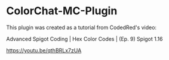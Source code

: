 # ColorChat-MC-Plugin
This plugin was created as a tutorial from CodedRed's video: 

Advanced Spigot Coding | Hex Color Codes | (Ep. 9) Spigot 1.16

https://youtu.be/qthBRLx7zUA

